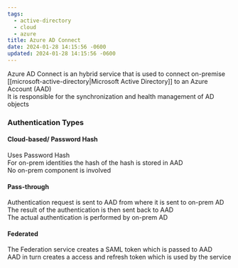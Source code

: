 ```yaml
---
tags:
  - active-directory
  - cloud
  - azure
title: Azure AD Connect
date: 2024-01-28 14:15:56 -0600
updated: 2024-01-28 14:15:56 -0600
---
```


Azure AD Connect is an hybrid service that is used to connect on-premise [[microsoft-active-directory|Microsoft Active Directory]] to an Azure Account (AAD)  
It is responsible for the synchronization and health management of AD objects

### Authentication Types

#### Cloud-based/ Password Hash
Uses Password Hash  
For on-prem identities the hash of the hash is stored in AAD  
No on-prem component is involved

#### Pass-through  
Authentication request is sent to AAD from where it is sent to on-prem AD  
The result of the authentication is then sent back to AAD  
The actual authentication is performed by on-prem AD

#### Federated    
The Federation service creates a SAML token which is passed to AAD  
AAD in turn creates a access and refresh token which is used by the service

